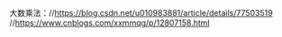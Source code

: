 大数乘法：//https://blog.csdn.net/u010983881/article/details/77503519
//https://www.cnblogs.com/xxmmqg/p/12807158.html